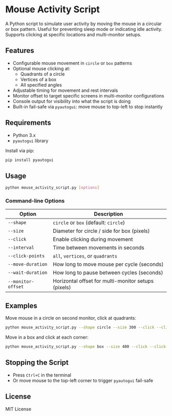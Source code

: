 # Mouse Activity Script

A Python script to simulate user activity by moving the mouse in a circular or box pattern. Useful for preventing sleep mode or indicating idle activity. Supports clicking at specific locations and multi-monitor setups.

## Features

- Configurable mouse movement in `circle` or `box` patterns
- Optional mouse clicking at:
  - Quadrants of a circle
  - Vertices of a box
  - All specified angles
- Adjustable timing for movement and rest intervals
- Monitor offset to target specific screens in multi-monitor configurations
- Console output for visibility into what the script is doing
- Built-in fail-safe via `pyautogui`: move mouse to top-left to stop instantly

## Requirements

- Python 3.x
- `pyautogui` library

Install via pip:

```bash
pip install pyautogui
```

## Usage

```bash
python mouse_activity_script.py [options]
```

### Command-line Options

| Option                | Description |
|-----------------------|-------------|
| `--shape`             | `circle` or `box` (default: `circle`) |
| `--size`              | Diameter for circle / side for box (pixels) |
| `--click`             | Enable clicking during movement |
| `--interval`          | Time between movements in seconds |
| `--click-points`      | `all`, `vertices`, or `quadrants` |
| `--move-duration`     | How long to move mouse per cycle (seconds) |
| `--wait-duration`     | How long to pause between cycles (seconds) |
| `--monitor-offset`    | Horizontal offset for multi-monitor setups (pixels) |

## Examples

Move mouse in a circle on second monitor, click at quadrants:

```bash
python mouse_activity_script.py --shape circle --size 300 --click --click-points quadrants --monitor-offset 1920 --move-duration 10 --wait-duration 60
```

Move in a box and click at each corner:

```bash
python mouse_activity_script.py --shape box --size 400 --click --click-points vertices --move-duration 15 --wait-duration 45
```

## Stopping the Script

- Press `Ctrl+C` in the terminal
- Or move mouse to the top-left corner to trigger `pyautogui` fail-safe

## License

MIT License
